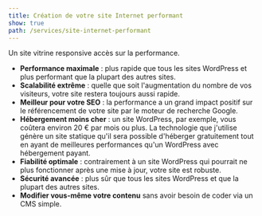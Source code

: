 ```yaml
---
title: Création de votre site Internet performant
show: true
path: /services/site-internet-performant
---
```

Un site vitrine responsive accès sur la performance.

* **Performance maximale** : plus rapide que tous les sites WordPress et plus performant que la plupart des autres sites.
* **Scalabilité extrême** : quelle que soit l'augmentation du nombre de vos visiteurs, votre site restera toujours aussi rapide.
* **Meilleur pour votre SEO** : la performance a un grand impact positif sur le référencement de votre site par le moteur de recherche Google.
* **Hébergement moins cher** : un site WordPress, par exemple, vous coûtera environ 20 € par mois ou plus. La technologie que j'utilise génère un site statique qu'il sera possible d'héberger gratuitement tout en ayant de meilleures performances qu'un WordPress avec hébergement payant.
* **Fiabilité optimale** : contrairement à un site WordPress qui pourrait ne plus fonctionner après une mise à jour, votre site est robuste.
* **Sécurité avancée** : plus sûr que tous les sites WordPress et que la plupart des autres sites.
* **Modifier vous-même votre contenu** sans avoir besoin de coder via un CMS simple.
